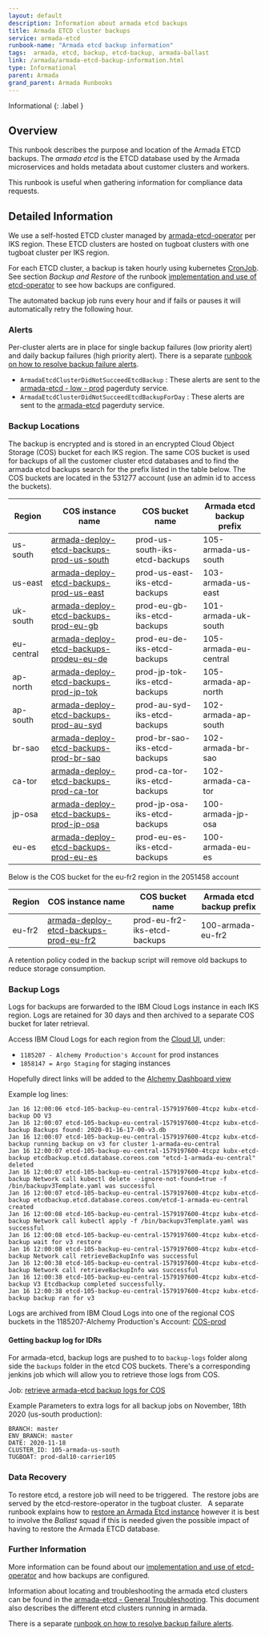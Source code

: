 ```yaml
---
layout: default
description: Information about armada etcd backups
title: Armada ETCD cluster backups
service: armada-etcd
runbook-name: "Armada etcd backup information"
tags:  armada, etcd, backup, etcd-backup, armada-ballast
link: /armada/armada-etcd-backup-information.html
type: Informational
parent: Armada
grand_parent: Armada Runbooks
---
```


Informational
{: .label }

## Overview

This runbook describes the purpose and location of the Armada ETCD backups.
The _armada etcd_ is the ETCD database used by the Armada microservices and holds metadata about customer clusters and workers.

This runbook is useful when gathering information for compliance data requests.

## Detailed Information

We use a self-hosted ETCD cluster managed by [armada-etcd-operator](https://github.ibm.com/alchemy-containers/armada-etcd-operator) per IKS region.
These ETCD clusters are hosted on tugboat clusters with one tugboat cluster per IKS region.

For each ETCD cluster, a backup is taken hourly using kubernetes [CronJob](https://github.ibm.com/alchemy-containers/armada-etcd-operator/blob/master/services/armada-etcd-operator/deployment.yaml#L593).
See section *Backup and Restore* of the runbook [implementation and use of etcd-operator](armada-etcd-operator-information.html) to see how backups are configured.

The automated backup job runs every hour and if fails or pauses it will automatically retry the following hour.

### Alerts

Per-cluster alerts are in place for single backup failures (low priority alert) and daily backup failures (high priority alert).
There is a separate [runbook on how to resolve backup failure alerts](armada-etcd-backup-failing.html).

- `ArmadaEtcdClusterDidNotSucceedEtcdBackup` : These alerts are sent to the [armada-etcd - low - prod](https://ibm.pagerduty.com/services/PILWFNG) pagerduty service.
- `ArmadaEtcdClusterDidNotSucceedEtcdBackupForDay` : These alerts are sent to the [armada-etcd](https://ibm.pagerduty.com/services/P02NF0Z) pagerduty service.

### Backup Locations

The backup is encrypted and is stored in an encrypted Cloud Object Storage (COS) bucket for each IKS region.
The same COS bucket is used for backups of all the customer cluster etcd databases and to find the armada etcd backups search for the prefix listed in the table below.
The COS buckets are located in the 531277 account (use an admin id to access the buckets).

| Region | COS instance name | COS bucket name | Armada etcd backup prefix |
|---|---|---|--|
| us-south | [armada-deploy-etcd-backups-prod-us-south](https://cloud.ibm.com/objectstorage/crn%3Av1%3Abluemix%3Apublic%3Acloud-object-storage%3Aglobal%3Aa%2Fe223e119c9be31669e5688bb376411f7%3A67b729c8-60dc-4509-bec7-a8fc30ffe9e0%3A%3A?) | prod-us-south-iks-etcd-backups | 105-armada-us-south |
| us-east | [armada-deploy-etcd-backups-prod-us-east](https://cloud.ibm.com/objectstorage/crn%3Av1%3Abluemix%3Apublic%3Acloud-object-storage%3Aglobal%3Aa%2Fe223e119c9be31669e5688bb376411f7%3A3e25bf44-bb28-4f47-8b79-78eba43c1061%3A%3A?) | prod-us-east-iks-etcd-backups | 103-armada-us-east |
| uk-south | [armada-deploy-etcd-backups-prod-eu-gb](https://cloud.ibm.com/objectstorage/crn%3Av1%3Abluemix%3Apublic%3Acloud-object-storage%3Aglobal%3Aa%2Fe223e119c9be31669e5688bb376411f7%3Ae3fac247-9112-4a21-b652-23b3f16d845b%3A%3A?) | prod-eu-gb-iks-etcd-backups | 101-armada-uk-south |
| eu-central | [armada-deploy-etcd-backups-prodeu-eu-de](https://cloud.ibm.com/objectstorage/crn%3Av1%3Abluemix%3Apublic%3Acloud-object-storage%3Aglobal%3Aa%2Fe223e119c9be31669e5688bb376411f7%3A3ddac6d8-d18c-4d18-9f07-71963c2771ae%3A%3A?) | prod-eu-de-iks-etcd-backups | 105-armada-eu-central |
| ap-north | [armada-deploy-etcd-backups-prod-jp-tok](https://cloud.ibm.com/objectstorage/crn%3Av1%3Abluemix%3Apublic%3Acloud-object-storage%3Aglobal%3Aa%2Fe223e119c9be31669e5688bb376411f7%3Aa5556dc2-5eb7-431e-a159-3e19b3c556bc%3A%3A?) | prod-jp-tok-iks-etcd-backups | 105-armada-ap-north |
| ap-south | [armada-deploy-etcd-backups-prod-au-syd](https://cloud.ibm.com/objectstorage/crn%3Av1%3Abluemix%3Apublic%3Acloud-object-storage%3Aglobal%3Aa%2Fe223e119c9be31669e5688bb376411f7%3Afd0b3986-7702-4b6b-89c0-81fb70f3c3a3%3A%3A?) | prod-au-syd-iks-etcd-backups | 102-armada-ap-south |
| br-sao | [armada-deploy-etcd-backups-prod-br-sao](https://cloud.ibm.com/objectstorage/crn%3Av1%3Abluemix%3Apublic%3Acloud-object-storage%3Aglobal%3Aa%2Fe223e119c9be31669e5688bb376411f7%3Aea5b3575-8b59-448b-afbe-2f9cfd0d3db5%3A%3A?paneId=manage) | prod-br-sao-iks-etcd-backups | 102-armada-br-sao |
| ca-tor | [armada-deploy-etcd-backups-prod-ca-tor](https://cloud.ibm.com/objectstorage/crn%3Av1%3Abluemix%3Apublic%3Acloud-object-storage%3Aglobal%3Aa%2Fe223e119c9be31669e5688bb376411f7%3A3fe02393-90ed-4fca-9964-16e2c37c0a93%3A%3A?paneId=manage) | prod-ca-tor-iks-etcd-backups | 102-armada-ca-tor |
| jp-osa | [armada-deploy-etcd-backups-prod-jp-osa](https://cloud.ibm.com/objectstorage/crn%3Av1%3Abluemix%3Apublic%3Acloud-object-storage%3Aglobal%3Aa%2Fe223e119c9be31669e5688bb376411f7%3Ad476707f-0d11-41bc-81fa-9354d79c2020%3A%3A?paneId=manage) | prod-jp-osa-iks-etcd-backups | 100-armada-jp-osa |
| eu-es | [armada-deploy-etcd-backups-prod-eu-es](https://cloud.ibm.com/objectstorage/crn%3Av1%3Abluemix%3Apublic%3Acloud-object-storage%3Aglobal%3Aa%2Fe223e119c9be31669e5688bb376411f7%3Aef92e3e1-6be7-49fc-b88f-b1644748d877%3A%3A?paneId=manage) | prod-eu-es-iks-etcd-backups | 100-armada-eu-es |

Below is the COS bucket for the eu-fr2 region in the 2051458 account

| Region | COS instance name | COS bucket name | Armada etcd backup prefix |
|---|---|---|--|
| eu-fr2 | [armada-deploy-etcd-backups-prod-eu-fr2](https://cloud.ibm.com/objectstorage/crn%3Av1%3Abluemix%3Apublic%3Acloud-object-storage%3Aglobal%3Aa%2F540245919b2d49d9ae40250bdf6fd929%3A51a44e0e-fe00-4919-a5d6-199470cc28b1%3A%3A?) |prod-eu-fr2-iks-etcd-backups | 100-armada-eu-fr2 |

A retention policy coded in the backup script will remove old backups to reduce storage consumption.

### Backup Logs

Logs for backups are forwarded to the IBM Cloud Logs instance in each IKS region.
Logs are retained for 30 days and then archived to a separate COS bucket for later retrieval.

Access IBM Cloud Logs for each region from the [Cloud UI](https://cloud.ibm.com), under:

* `1185207 - Alchemy Production's Account` for prod instances
* `1858147 = Argo Staging` for staging instances

Hopefully direct links will be added to the [Alchemy Dashboard view](https://alchemy-dashboard.containers.cloud.ibm.com/carrier)

Example log lines:

```code
Jan 16 12:00:06 etcd-105-backup-eu-central-1579197600-4tcpz kubx-etcd-backup DO V3
Jan 16 12:00:07 etcd-105-backup-eu-central-1579197600-4tcpz kubx-etcd-backup Backups found: 2020-01-16-17-00-v3.db
Jan 16 12:00:07 etcd-105-backup-eu-central-1579197600-4tcpz kubx-etcd-backup running backup on v3 for cluster 1-armada-eu-central
Jan 16 12:00:07 etcd-105-backup-eu-central-1579197600-4tcpz kubx-etcd-backup etcdbackup.etcd.database.coreos.com "etcd-1-armada-eu-central" deleted
Jan 16 12:00:07 etcd-105-backup-eu-central-1579197600-4tcpz kubx-etcd-backup Network call kubectl delete --ignore-not-found=true -f /bin/backupv3Template.yaml was successful
Jan 16 12:00:07 etcd-105-backup-eu-central-1579197600-4tcpz kubx-etcd-backup etcdbackup.etcd.database.coreos.com/etcd-1-armada-eu-central created
Jan 16 12:00:08 etcd-105-backup-eu-central-1579197600-4tcpz kubx-etcd-backup Network call kubectl apply -f /bin/backupv3Template.yaml was successful
Jan 16 12:00:08 etcd-105-backup-eu-central-1579197600-4tcpz kubx-etcd-backup wait for v3 restore
Jan 16 12:00:08 etcd-105-backup-eu-central-1579197600-4tcpz kubx-etcd-backup Network call retrieveBackupInfo was successful
Jan 16 12:00:38 etcd-105-backup-eu-central-1579197600-4tcpz kubx-etcd-backup Network call retrieveBackupInfo was successful
Jan 16 12:00:38 etcd-105-backup-eu-central-1579197600-4tcpz kubx-etcd-backup V3 Etcdbackup completed successfully.
Jan 16 12:00:38 etcd-105-backup-eu-central-1579197600-4tcpz kubx-etcd-backup backup ran for v3
```

Logs are archived from IBM Cloud Logs into one of the regional COS buckets in the 1185207-Alchemy Production's Account: [COS-prod](https://cloud.ibm.com/objectstorage/crn%3Av1%3Abluemix%3Apublic%3Acloud-object-storage%3Aglobal%3Aa%2Fcc7530878c499d74ad77f31c918c626e%3A913538fe-270b-4d8a-92d8-f25865be11a9%3A%3A?)

#### Getting backup log for IDRs

For armada-etcd, backup logs are pushed to to `backup-logs` folder along side the `backups` folder in the etcd COS buckets.  There's a corresponding jenkins job which will allow you to retrieve those logs from COS.

Job: [retrieve armada-etcd backup logs for COS](https://alchemy-containers-jenkins.swg-devops.com/job/Containers-Runtime/job/armada-cruiser-automated-recovery/job/dump-cos-etcd/)

Example Parameters to extra logs for all backup jobs on November, 18th 2020 (us-south production):
```
BRANCH: master
ENV_BRANCH: master
DATE: 2020-11-18
CLUSTER_ID: 105-armada-us-south
TUGBOAT: prod-dal10-carrier105
```


### Data Recovery

To restore etcd, a restore job will need to be triggered.  The restore jobs are served by the etcd-restore-operator in the tugboat cluster.  
A separate runbook explains how to [restore an Armada Etcd instance](armada-etcd-unhealthy.html#armada-etcd-restore) however it is best to involve the _Ballast_ squad if this is needed given the possible impact of having to restore the Armada ETCD database.

### Further Information

More information can be found about our [implementation and use of etcd-operator](armada-etcd-operator-information.html) and how backups are configured.

Information about locating and troubleshooting the armada etcd clusters can be found in the [armada-etcd - General Troubleshooting](armada-etcd-general-troubleshooting.html).
This document also describes the different etcd clusters running in armada.

There is a separate [runbook on how to resolve backup failure alerts](armada-etcd-backup-failing.html).
